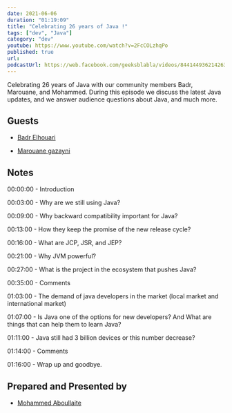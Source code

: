 ```yaml
---
date: 2021-06-06
duration: "01:19:09"
title: "Celebrating 26 years of Java !"
tags: ["dev", "Java"]
category: "dev"
youtube: https://www.youtube.com/watch?v=2FcCOLzhqPo
published: true
url:
podcastUrl: https://web.facebook.com/geeksblabla/videos/844144936214263
---
```


Celebrating 26 years of Java with our community members Badr, Marouane, and Mohammed. During this episode we discuss the latest Java updates, and we answer audience questions about Java, and much more.

## Guests

- [Badr Elhouari](https://twitter.com/badrelhouar)

- [Marouane gazayni](https://twitter.com/mgazanayi)

## Notes

00:00:00 - Introduction

00:03:00 - Why are we still using Java?

00:09:00 - Why backward compatibility important for Java?

00:13:00 - How they keep the promise of the new release cycle?

00:16:00 - What are JCP, JSR, and JEP?

00:21:00 - Why JVM powerful?

00:27:00 - What is the project in the ecosystem that pushes Java?

00:35:00 - Comments

01:03:00 - The demand of java developers in the market (local market and international market)

01:07:00 - Is Java one of the options for new developers? And What are things that can help them to learn Java?

01:11:00 - Java still had 3 billion devices or this number decrease?

01:14:00 - Comments

01:16:00 - Wrap up and goodbye.

## Prepared and Presented by

- [Mohammed Aboullaite](https://twitter.com/laytoun)
